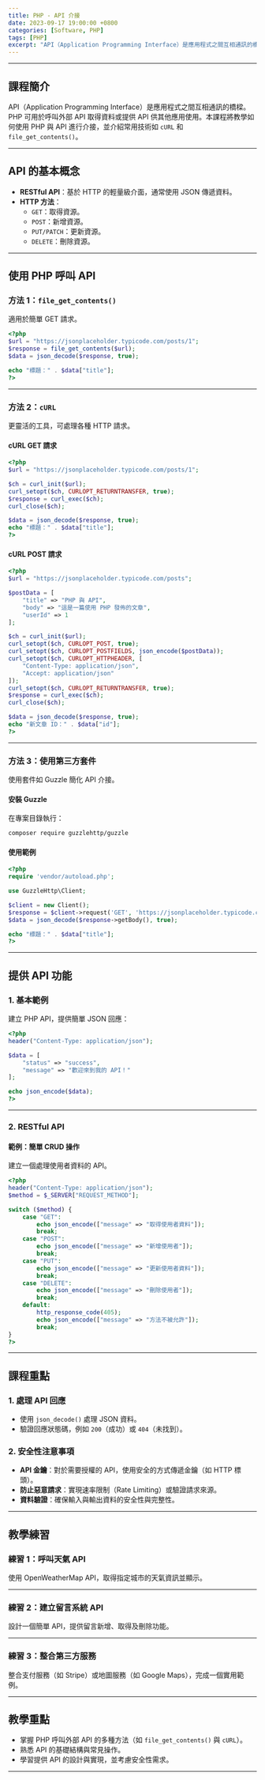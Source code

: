 ```yaml
---
title: PHP - API 介接 
date: 2023-09-17 19:00:00 +0800
categories: [Software, PHP]
tags: [PHP] 
excerpt: "API（Application Programming Interface）是應用程式之間互相通訊的橋樑。PHP 可用於呼叫外部 API 取得資料或提供 API 供其他應用使用。本課程將教學如何使用 PHP 與 API 進行介接，並介紹常用技術如 `cURL` 和 `file_get_contents()`。"
---  
```


---

## 課程簡介  
API（Application Programming Interface）是應用程式之間互相通訊的橋樑。PHP 可用於呼叫外部 API 取得資料或提供 API 供其他應用使用。本課程將教學如何使用 PHP 與 API 進行介接，並介紹常用技術如 `cURL` 和 `file_get_contents()`。

---

## API 的基本概念  
- **RESTful API**：基於 HTTP 的輕量級介面，通常使用 JSON 傳遞資料。  
- **HTTP 方法**：
  - `GET`：取得資源。
  - `POST`：新增資源。
  - `PUT/PATCH`：更新資源。
  - `DELETE`：刪除資源。  

---

## 使用 PHP 呼叫 API  

### 方法 1：`file_get_contents()`  
適用於簡單 GET 請求。  
```php
<?php
$url = "https://jsonplaceholder.typicode.com/posts/1";
$response = file_get_contents($url);
$data = json_decode($response, true);

echo "標題：" . $data["title"];
?>
```

---

### 方法 2：`cURL`  
更靈活的工具，可處理各種 HTTP 請求。

#### cURL GET 請求  
```php
<?php
$url = "https://jsonplaceholder.typicode.com/posts/1";

$ch = curl_init($url);
curl_setopt($ch, CURLOPT_RETURNTRANSFER, true);
$response = curl_exec($ch);
curl_close($ch);

$data = json_decode($response, true);
echo "標題：" . $data["title"];
?>
```

#### cURL POST 請求  
```php
<?php
$url = "https://jsonplaceholder.typicode.com/posts";

$postData = [
    "title" => "PHP 與 API",
    "body" => "這是一篇使用 PHP 發佈的文章",
    "userId" => 1
];

$ch = curl_init($url);
curl_setopt($ch, CURLOPT_POST, true);
curl_setopt($ch, CURLOPT_POSTFIELDS, json_encode($postData));
curl_setopt($ch, CURLOPT_HTTPHEADER, [
    "Content-Type: application/json",
    "Accept: application/json"
]);
curl_setopt($ch, CURLOPT_RETURNTRANSFER, true);
$response = curl_exec($ch);
curl_close($ch);

$data = json_decode($response, true);
echo "新文章 ID：" . $data["id"];
?>
```

---

### 方法 3：使用第三方套件  
使用套件如 Guzzle 簡化 API 介接。  
#### 安裝 Guzzle  
在專案目錄執行：  
```bash
composer require guzzlehttp/guzzle
```

#### 使用範例  
```php
<?php
require 'vendor/autoload.php';

use GuzzleHttp\Client;

$client = new Client();
$response = $client->request('GET', 'https://jsonplaceholder.typicode.com/posts/1');
$data = json_decode($response->getBody(), true);

echo "標題：" . $data["title"];
?>
```

---

## 提供 API 功能  

### 1. 基本範例  
建立 PHP API，提供簡單 JSON 回應：  
```php
<?php
header("Content-Type: application/json");

$data = [
    "status" => "success",
    "message" => "歡迎來到我的 API！"
];

echo json_encode($data);
?>
```

---

### 2. RESTful API  
#### 範例：簡單 CRUD 操作  
建立一個處理使用者資料的 API。  

```php
<?php
header("Content-Type: application/json");
$method = $_SERVER["REQUEST_METHOD"];

switch ($method) {
    case "GET":
        echo json_encode(["message" => "取得使用者資料"]);
        break;
    case "POST":
        echo json_encode(["message" => "新增使用者"]);
        break;
    case "PUT":
        echo json_encode(["message" => "更新使用者資料"]);
        break;
    case "DELETE":
        echo json_encode(["message" => "刪除使用者"]);
        break;
    default:
        http_response_code(405);
        echo json_encode(["message" => "方法不被允許"]);
        break;
}
?>
```

---

## 課程重點  

### 1. 處理 API 回應  
- 使用 `json_decode()` 處理 JSON 資料。  
- 驗證回應狀態碼，例如 `200`（成功）或 `404`（未找到）。  

### 2. 安全性注意事項  
- **API 金鑰**：對於需要授權的 API，使用安全的方式傳遞金鑰（如 HTTP 標頭）。  
- **防止惡意請求**：實現速率限制（Rate Limiting）或驗證請求來源。  
- **資料驗證**：確保輸入與輸出資料的安全性與完整性。  

---

## 教學練習  

### 練習 1：呼叫天氣 API  
使用 OpenWeatherMap API，取得指定城市的天氣資訊並顯示。  

---

### 練習 2：建立留言系統 API  
設計一個簡單 API，提供留言新增、取得及刪除功能。  

---

### 練習 3：整合第三方服務  
整合支付服務（如 Stripe）或地圖服務（如 Google Maps），完成一個實用範例。  

---

## 教學重點  
- 掌握 PHP 呼叫外部 API 的多種方法（如 `file_get_contents()` 與 `cURL`）。  
- 熟悉 API 的基礎結構與常見操作。  
- 學習提供 API 的設計與實現，並考慮安全性需求。  

---
